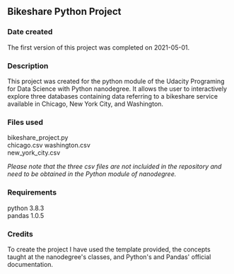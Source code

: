 ## Bikeshare Python Project

### Date created
The first version of this project was completed on 2021-05-01.

### Description
This project was created for the python module of the Udacity Programing for
Data Science with Python nanodegree. It allows the user to interactively explore
three databases containing data referring to a bikeshare service available in
Chicago, New York City, and Washington.

### Files used
bikeshare_project.py  
chicago.csv
washington.csv  
new_york_city.csv  

_Please note that the three csv files are not incluided in the repository and need to be obtained in the Python module of nanodegree._


### Requirements

python 3.8.3  
pandas 1.0.5  

### Credits

To create the project I have used the template provided, the concepts taught at
the nanodegree's classes, and Python's and Pandas' official documentation.
